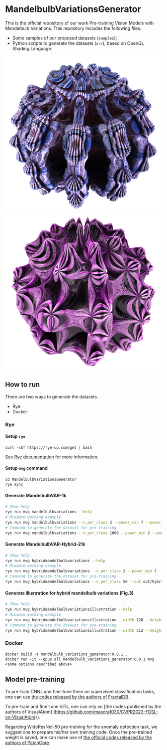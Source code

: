 # MandelbulbVariationsGenerator

This is the official repository of our work Pre-training Vision Models with Mandelbulb Variations. 
This repository includes the following files.

* Some samples of our proposed datasets (`samples`);
* Python scripts to generate the datasets (`src`), based on OpenGL Shading Language.

![](samples/MandelbulbVAR-1k/power10-rule42/1.png)
![](samples/MandelbulbVAR-Hybrid-21k/power10-rule132_power9-rule32/7.png)

## How to run
There are two ways to generate the datasets.

* Rye
* Docker

### Rye

#### Setup `rye`
```
curl -sSf https://rye-up.com/get | bash
```
See [Rye documentation](https://rye-up.com/guide/installation/) for more information.

#### Setup `mvg` command
```
cd MandelbulbVariationsGenerator
rye sync
```

#### Generate **MandelbulbVAR-1k**

```bash
# Show help
rye run mvg mandelbulbvariations --help
# Minimum working example
rye run mvg mandelbulbvariations --n_per_class 2 --power_min 7 --power_max 8 --rules 488,507 --out out/mandelbulbvariations --width 128 --height 128
# Command to generate the dataset for pre-training
rye run mvg mandelbulbvariations --n_per_class 1000 --power_min 2 --power_max 18 --rules 107,106,263,334,205,271,434,225,331,413,141,167,424,196,222,461,488,109,151,232,42,188,507,32,451,132,190,481,143,96,180,388,397,68,135,197,360,40,465,243,506,160,327,175,105,223,198,332,452,174,281,395,238,386,161,168,204,416,244,418,297 --out out/mandelbulbvariations
```

#### Generate **MandelbulbVAR-Hybrid-21k**

```bash
# Show help
rye run mvg hybridmandelbulbvariations --help
# Minimum working example
rye run mvg hybridmandelbulbvariations --n_per_class 2 --power_min 7 --power_max 8 --rules 488,507 --out out/hybridmandelbulbvariations --width 128 --height 128
# Command to generate the dataset for pre-training
rye run mvg hybridmandelbulbvariations --n_per_class 50 --out out/hybridmandelbulbvariations
```

#### Generate illustration for hybrid mandelbulb variations (Fig.3)

```bash
# Show help
rye run mvg hybridmandelbulbvariationsillustration --help
# Minimum working example
rye run mvg hybridmandelbulbvariationsillustration --width 128 --height 128 --out out/hybridmandelbulbvariationsillustration
# Command to generate the dataset for pre-training
rye run mvg hybridmandelbulbvariationsillustration --width 512 --height 512 --out out/hybridmandelbulbvariationsillustration
```

### Docker

```
docker build -t mandelbulb_variations_generator:0.0.1 .
docker run -it --gpus all mandelbulb_variations_generator:0.0.1 mvg <some options described above>
```

## Model pre-training

To pre-train CNNs and fine-tune them on supervised classification tasks, one can use [the codes released by the authors of FractalDB](https://github.com/hirokatsukataoka16/FractalDB-Pretrained-ResNet-PyTorch). 

To pre-train and fine-tune ViTs, one can rely on [the codes published by the authors of VisualAtom] (https://github.com/masora1030/CVPR2023-FDSL-on-VisualAtom}}. 

Regarding WideResNet-50 pre-training for the anomaly detection task, we suggest one to prepare his/her own training code. Once the pre-trained weight is saved, one can make use of [the official codes released by the authors of PatchCore](https://github.com/amazon-science/patchcore-inspection).

